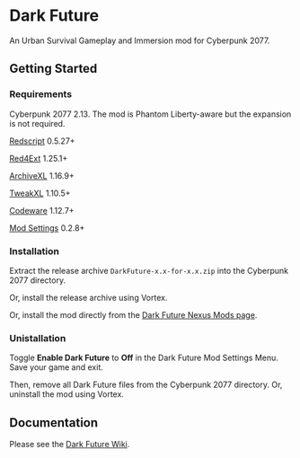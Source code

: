 # Dark Future
 An Urban Survival Gameplay and Immersion mod for Cyberpunk 2077.

## Getting Started
### Requirements
Cyberpunk 2077 2.13. The mod is Phantom Liberty-aware but the expansion is not required.

[Redscript](https://www.nexusmods.com/cyberpunk2077/mods/1511) 0.5.27+

[Red4Ext](https://www.nexusmods.com/cyberpunk2077/mods/2380) 1.25.1+

[ArchiveXL](https://www.nexusmods.com/cyberpunk2077/mods/4198) 1.16.9+

[TweakXL](https://www.nexusmods.com/cyberpunk2077/mods/4197) 1.10.5+

[Codeware](https://www.nexusmods.com/cyberpunk2077/mods/7780) 1.12.7+

[Mod Settings](https://www.nexusmods.com/cyberpunk2077/mods/4885) 0.2.8+

### Installation
Extract the release archive `DarkFuture-x.x-for-x.x.zip` into the Cyberpunk 2077 directory.

Or, install the release archive using Vortex.

Or, install the mod directly from the [Dark Future Nexus Mods page](https://www.nexusmods.com/cyberpunk2077/mods/16300).

### Unistallation
Toggle **Enable Dark Future** to **Off** in the Dark Future Mod Settings Menu. Save your game and exit.

Then, remove all Dark Future files from the Cyberpunk 2077 directory. Or, uninstall the mod using Vortex.

## Documentation
Please see the [Dark Future Wiki](https://wiki.darkfuture2077.com).
